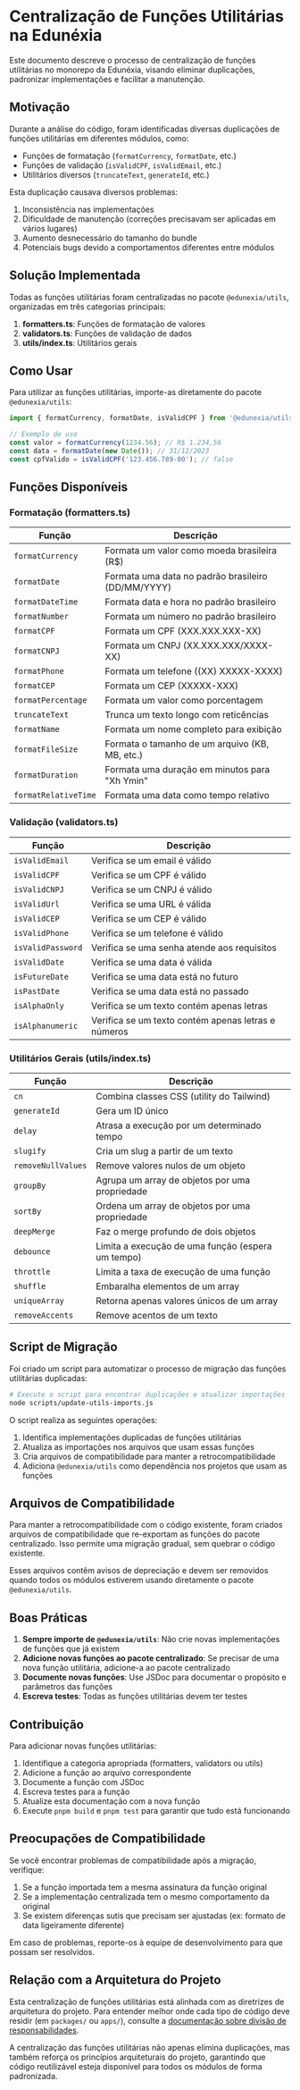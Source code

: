 <!-- cSpell:disable -->
# Centralização de Funções Utilitárias na Edunéxia

Este documento descreve o processo de centralização de funções utilitárias no monorepo da Edunéxia, visando eliminar duplicações, padronizar implementações e facilitar a manutenção.

## Motivação

Durante a análise do código, foram identificadas diversas duplicações de funções utilitárias em diferentes módulos, como:

- Funções de formatação (`formatCurrency`, `formatDate`, etc.)
- Funções de validação (`isValidCPF`, `isValidEmail`, etc.)
- Utilitários diversos (`truncateText`, `generateId`, etc.)

Esta duplicação causava diversos problemas:
1. Inconsistência nas implementações
2. Dificuldade de manutenção (correções precisavam ser aplicadas em vários lugares)
3. Aumento desnecessário do tamanho do bundle
4. Potenciais bugs devido a comportamentos diferentes entre módulos

## Solução Implementada

Todas as funções utilitárias foram centralizadas no pacote `@edunexia/utils`, organizadas em três categorias principais:

1. **formatters.ts**: Funções de formatação de valores
2. **validators.ts**: Funções de validação de dados
3. **utils/index.ts**: Utilitários gerais

## Como Usar

Para utilizar as funções utilitárias, importe-as diretamente do pacote `@edunexia/utils`:

```typescript
import { formatCurrency, formatDate, isValidCPF } from '@edunexia/utils';

// Exemplo de uso
const valor = formatCurrency(1234.56); // R$ 1.234,56
const data = formatDate(new Date()); // 31/12/2023
const cpfValido = isValidCPF('123.456.789-00'); // false
```

## Funções Disponíveis

### Formatação (formatters.ts)

| Função | Descrição |
|--------|-----------|
| `formatCurrency` | Formata um valor como moeda brasileira (R$) |
| `formatDate` | Formata uma data no padrão brasileiro (DD/MM/YYYY) |
| `formatDateTime` | Formata data e hora no padrão brasileiro |
| `formatNumber` | Formata um número no padrão brasileiro |
| `formatCPF` | Formata um CPF (XXX.XXX.XXX-XX) |
| `formatCNPJ` | Formata um CNPJ (XX.XXX.XXX/XXXX-XX) |
| `formatPhone` | Formata um telefone ((XX) XXXXX-XXXX) |
| `formatCEP` | Formata um CEP (XXXXX-XXX) |
| `formatPercentage` | Formata um valor como porcentagem |
| `truncateText` | Trunca um texto longo com reticências |
| `formatName` | Formata um nome completo para exibição |
| `formatFileSize` | Formata o tamanho de um arquivo (KB, MB, etc.) |
| `formatDuration` | Formata uma duração em minutos para "Xh Ymin" |
| `formatRelativeTime` | Formata uma data como tempo relativo |

### Validação (validators.ts)

| Função | Descrição |
|--------|-----------|
| `isValidEmail` | Verifica se um email é válido |
| `isValidCPF` | Verifica se um CPF é válido |
| `isValidCNPJ` | Verifica se um CNPJ é válido |
| `isValidUrl` | Verifica se uma URL é válida |
| `isValidCEP` | Verifica se um CEP é válido |
| `isValidPhone` | Verifica se um telefone é válido |
| `isValidPassword` | Verifica se uma senha atende aos requisitos |
| `isValidDate` | Verifica se uma data é válida |
| `isFutureDate` | Verifica se uma data está no futuro |
| `isPastDate` | Verifica se uma data está no passado |
| `isAlphaOnly` | Verifica se um texto contém apenas letras |
| `isAlphanumeric` | Verifica se um texto contém apenas letras e números |

### Utilitários Gerais (utils/index.ts)

| Função | Descrição |
|--------|-----------|
| `cn` | Combina classes CSS (utility do Tailwind) |
| `generateId` | Gera um ID único |
| `delay` | Atrasa a execução por um determinado tempo |
| `slugify` | Cria um slug a partir de um texto |
| `removeNullValues` | Remove valores nulos de um objeto |
| `groupBy` | Agrupa um array de objetos por uma propriedade |
| `sortBy` | Ordena um array de objetos por uma propriedade |
| `deepMerge` | Faz o merge profundo de dois objetos |
| `debounce` | Limita a execução de uma função (espera um tempo) |
| `throttle` | Limita a taxa de execução de uma função |
| `shuffle` | Embaralha elementos de um array |
| `uniqueArray` | Retorna apenas valores únicos de um array |
| `removeAccents` | Remove acentos de um texto |

## Script de Migração

Foi criado um script para automatizar o processo de migração das funções utilitárias duplicadas:

```bash
# Execute o script para encontrar duplicações e atualizar importações
node scripts/update-utils-imports.js
```

O script realiza as seguintes operações:
1. Identifica implementações duplicadas de funções utilitárias
2. Atualiza as importações nos arquivos que usam essas funções
3. Cria arquivos de compatibilidade para manter a retrocompatibilidade
4. Adiciona `@edunexia/utils` como dependência nos projetos que usam as funções

## Arquivos de Compatibilidade

Para manter a retrocompatibilidade com o código existente, foram criados arquivos de compatibilidade que re-exportam as funções do pacote centralizado. Isso permite uma migração gradual, sem quebrar o código existente.

Esses arquivos contêm avisos de depreciação e devem ser removidos quando todos os módulos estiverem usando diretamente o pacote `@edunexia/utils`.

## Boas Práticas

1. **Sempre importe de `@edunexia/utils`**: Não crie novas implementações de funções que já existem
2. **Adicione novas funções ao pacote centralizado**: Se precisar de uma nova função utilitária, adicione-a ao pacote centralizado
3. **Documente novas funções**: Use JSDoc para documentar o propósito e parâmetros das funções
4. **Escreva testes**: Todas as funções utilitárias devem ter testes

## Contribuição

Para adicionar novas funções utilitárias:

1. Identifique a categoria apropriada (formatters, validators ou utils)
2. Adicione a função ao arquivo correspondente
3. Documente a função com JSDoc
4. Escreva testes para a função
5. Atualize esta documentação com a nova função
6. Execute `pnpm build` e `pnpm test` para garantir que tudo está funcionando

## Preocupações de Compatibilidade

Se você encontrar problemas de compatibilidade após a migração, verifique:

1. Se a função importada tem a mesma assinatura da função original
2. Se a implementação centralizada tem o mesmo comportamento da original
3. Se existem diferenças sutis que precisam ser ajustadas (ex: formato de data ligeiramente diferente)

Em caso de problemas, reporte-os à equipe de desenvolvimento para que possam ser resolvidos.

## Relação com a Arquitetura do Projeto

Esta centralização de funções utilitárias está alinhada com as diretrizes de arquitetura do projeto. Para entender melhor onde cada tipo de código deve residir (em `packages/` ou `apps/`), consulte a [documentação sobre divisão de responsabilidades](./arquitetura/divisao-responsabilidades.md).

A centralização das funções utilitárias não apenas elimina duplicações, mas também reforça os princípios arquiteturais do projeto, garantindo que código reutilizável esteja disponível para todos os módulos de forma padronizada. 
